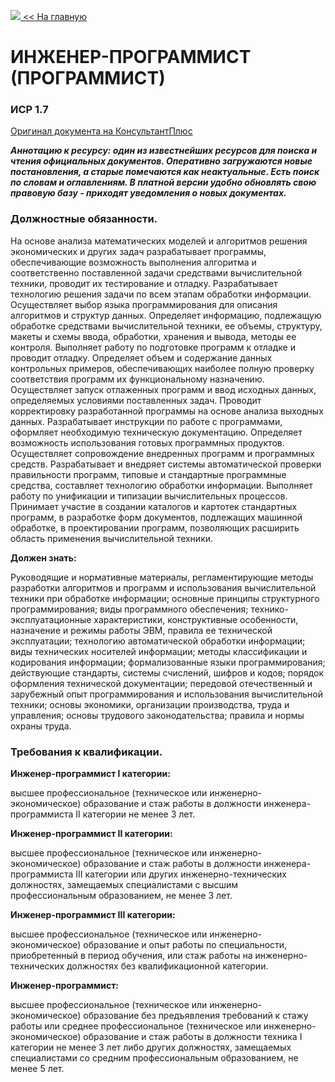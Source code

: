 <a href="https://danshedrin.github.io/practic" color="black"><img src="https://img.icons8.com/material/home">  << На главную</a>

# ИНЖЕНЕР-ПРОГРАММИСТ (ПРОГРАММИСТ)
### ИСР 1.7
[Оригинал документа на КонсультантПлюс](http://login.consultant.ru/link/?req=doc&base=LAW&n=294402&dst=100596&date=17.02.2022)

___Аннотацию к ресурсу: один из известнейших ресурсов для поиска и чтения официальных документов. Оперативно загружаются новые постановления, а старые помечаются как неактуальные. Есть поиск по словам и оглавлениям. В платной версии удобно обновлять свою правовую базу - приходят уведомления о новых документах.___
 
### Должностные обязанности.
На основе анализа математических моделей и алгоритмов решения экономических и других задач разрабатывает программы, обеспечивающие возможность выполнения алгоритма и соответственно поставленной задачи средствами вычислительной техники, проводит их тестирование и отладку. Разрабатывает технологию решения задачи по всем этапам обработки информации. Осуществляет выбор языка программирования для описания алгоритмов и структур данных. Определяет информацию, подлежащую обработке средствами вычислительной техники, ее объемы, структуру, макеты и схемы ввода, обработки, хранения и вывода, методы ее контроля. Выполняет работу по подготовке программ к отладке и проводит отладку. Определяет объем и содержание данных контрольных примеров, обеспечивающих наиболее полную проверку соответствия программ их функциональному назначению. Осуществляет запуск отлаженных программ и ввод исходных данных, определяемых условиями поставленных задач. Проводит корректировку разработанной программы на основе анализа выходных данных. Разрабатывает инструкции по работе с программами, оформляет необходимую техническую документацию. Определяет возможность использования готовых программных продуктов. Осуществляет сопровождение внедренных программ и программных средств. Разрабатывает и внедряет системы автоматической проверки правильности программ, типовые и стандартные программные средства, составляет технологию обработки информации. Выполняет работу по унификации и типизации вычислительных процессов. Принимает участие в создании каталогов и картотек стандартных программ, в разработке форм документов, подлежащих машинной обработке, в проектировании программ, позволяющих расширить область применения вычислительной техники.

**Должен знать:**

Руководящие и нормативные материалы, регламентирующие методы разработки алгоритмов и программ и использования вычислительной техники при обработке информации; основные принципы структурного программирования; виды программного обеспечения; технико-эксплуатационные характеристики, конструктивные особенности, назначение и режимы работы ЭВМ, правила ее технической эксплуатации; технологию автоматической обработки информации; виды технических носителей информации; методы классификации и кодирования информации; формализованные языки программирования; действующие стандарты, системы счислений, шифров и кодов; порядок оформления технической документации; передовой отечественный и зарубежный опыт программирования и использования вычислительной техники; основы экономики, организации производства, труда и управления; основы трудового законодательства; правила и нормы охраны труда.

### Требования к квалификации.

**Инженер-программист I категории:**

высшее профессиональное (техническое или инженерно-экономическое) образование и стаж работы в должности инженера-программиста II категории не менее 3 лет.

**Инженер-программист II категории:**

высшее профессиональное (техническое или инженерно-экономическое) образование и стаж работы в должности инженера-программиста III категории или других инженерно-технических должностях, замещаемых специалистами с высшим профессиональным образованием, не менее 3 лет.

**Инженер-программист III категории:**

высшее профессиональное (техническое или инженерно-экономическое) образование и опыт работы по специальности, приобретенный в период обучения, или стаж работы на инженерно-технических должностях без квалификационной категории.

**Инженер-программист:**

высшее профессиональное (техническое или инженерно-экономическое) образование без предъявления требований к стажу работы или среднее профессиональное (техническое или инженерно-экономическое) образование и стаж работы в должности техника I категории не менее 3 лет либо других должностях, замещаемых специалистами со средним профессиональным образованием, не менее 5 лет.
